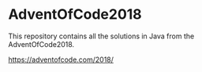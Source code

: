 # AdventOfCode2018
This repository contains all the solutions in Java from the AdventOfCode2018.

https://adventofcode.com/2018/

